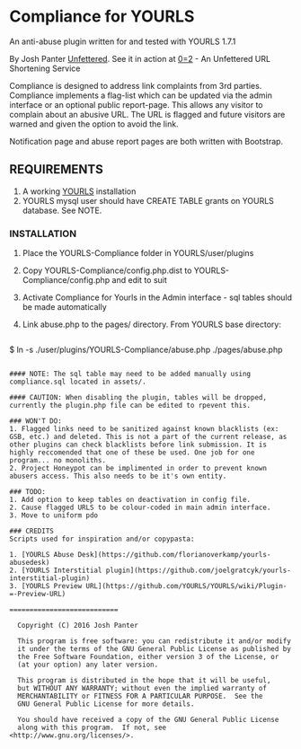 # Compliance for YOURLS
An anti-abuse plugin written for and tested with YOURLS 1.7.1

By Josh Panter [Unfettered](https://unfettered.net). See it in action at [0=2](https://0eq2.com/) - An Unfettered URL Shortening Service

Compliance is designed to address link complaints from 3rd parties. Compliance implements a flag-list which can be updated via the admin interface or an optional public report-page. This allows any visitor to complain about an abusive URL. The URL is flagged and future visitors are warned and given the option to avoid the link.

Notification page and abuse report pages are both written with Bootstrap.

## REQUIREMENTS

1. A working [YOURLS](https://github.com/YOURLS/YOURLS) installation
2. YOURLS mysql user should have CREATE TABLE grants on YOURLS database. See NOTE.

### INSTALLATION

1. Place the YOURLS-Compliance folder in YOURLS/user/plugins
2. Copy YOURLS-Compliance/config.php.dist to YOURLS-Compliance/config.php and edit to suit
3. Activate Compliance for Yourls in the Admin interface - sql tables should be made automatically
4. Link abuse.php to the pages/ directory. From YOURLS base directory:

	```bash
  $ ln -s ./user/plugins/YOURLS-Compliance/abuse.php ./pages/abuse.php
  ```

#### NOTE: The sql table may need to be added manually using compliance.sql located in assets/. 

#### CAUTION: When disabling the plugin, tables will be dropped, currently the plugin.php file can be edited to rpevent this.

### WON'T DO: 
1. Flagged links need to be sanitized against known blacklists (ex: GSB, etc.) and deleted. This is not a part of the current release, as other plugins can check blacklists before link submission. It is highly reccomended that one of these be used. One job for one program... no monoliths.
2. Project Honeypot can be implimented in order to prevent known abusers access. This also needs to be it's own entity.

### TODO:
1. Add option to keep tables on deactivation in config file.
2. Cause flagged URLS to be colour-coded in main admin interface.
3. Move to uniform pdo

### CREDITS
Scripts used for inspiration and/or copypasta:

1. [YOURLS Abuse Desk](https://github.com/florianoverkamp/yourls-abusedesk)
2. [YOURLS Interstitial plugin](https://github.com/joelgratcyk/yourls-interstitial-plugin)
3. [YOURLS Preview URL](https://github.com/YOURLS/YOURLS/wiki/Plugin-=-Preview-URL)

===========================

    Copyright (C) 2016 Josh Panter

    This program is free software: you can redistribute it and/or modify
    it under the terms of the GNU General Public License as published by
    the Free Software Foundation, either version 3 of the License, or
    (at your option) any later version.

    This program is distributed in the hope that it will be useful,
    but WITHOUT ANY WARRANTY; without even the implied warranty of
    MERCHANTABILITY or FITNESS FOR A PARTICULAR PURPOSE.  See the
    GNU General Public License for more details.

    You should have received a copy of the GNU General Public License
    along with this program.  If not, see <http://www.gnu.org/licenses/>.

